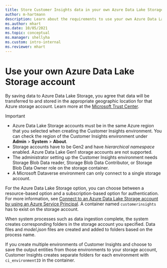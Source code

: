 ```yaml
---
title: Store Customer Insights data in your own Azure Data Lake Storage account
author: m-hartmann
description: Learn about the requirements to use your own Azure Data Lake Storage account for Customer Insights.
ms.author: mhart
ms.date: 10/05/2021
ms.topic: conceptual
ms.manager: shellyha
ms.custom: intro-internal
ms.reviewer: mhart
---
```


# Use your own Azure Data Lake Storage account

By saving data to Azure Data Lake Storage, you agree that data will be transferred to and stored in the appropriate geographic location for that Azure storage account. Learn more at the [Microsoft Trust Center](https://www.microsoft.com/trust-center).

> [!IMPORTANT]
>
> - Azure Data Lake Storage accounts must be in the same Azure region that you selected when creating the Customer Insights environment. You can check the region of the Customer Insights environment under **Admin** > **System** > **About**.
> - Storage accounts have to be Gen2 and have *hierarchical namespace* enabled. Azure Data Lake Gen1 storage accounts are not supported.
> - The administrator setting up the Customer Insights environment needs Storage Blob Data reader, Storage Blob Data Contributor, or Storage Blob Data Owner role on the storage container.
> - A Microsoft Dataverse environment can only connect to a single storage account.

For the Azure Data Lake Storage option, you can choose between a resource-based option and a subscription-based option for authentication. For more information, see [Connect to an Azure Data Lake Storage account by using an Azure Service Principal](connect-service-principal.md). A container named `customerinsights` has to exist on the storage account.

When system processes such as data ingestion complete, the system creates corresponding folders in the storage account you specified. Data files and *model.json* files are created and added to folders based on the process name.

If you create multiple environments of Customer Insights and choose to save the output entities from those environments to your storage account, Customer Insights creates separate folders for each environment with `ci_environmentID` in the container.

